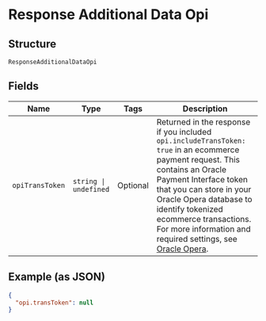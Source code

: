
# Response Additional Data Opi

## Structure

`ResponseAdditionalDataOpi`

## Fields

| Name | Type | Tags | Description |
|  --- | --- | --- | --- |
| `opiTransToken` | `string \| undefined` | Optional | Returned in the response if you included `opi.includeTransToken: true` in an ecommerce payment request. This contains an Oracle Payment Interface token that you can store in your Oracle Opera database to identify tokenized ecommerce transactions. For more information and required settings, see [Oracle Opera](https://docs.adyen.com/plugins/oracle-opera#opi-token-ecommerce). |

## Example (as JSON)

```json
{
  "opi.transToken": null
}
```

